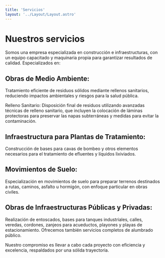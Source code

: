 ```yaml
---
title: 'Servicios'
layout: '../Layout/Layout.astro'
---
```




# Nuestros servicios

Somos una empresa especializada en construcción e infraestructuras, con un equipo capacitado y maquinaria propia para garantizar resultados de calidad. Especializados en:

## Obras de Medio Ambiente:
Tratamiento eficiente de residuos sólidos mediante rellenos sanitarios, reduciendo impactos ambientales y riesgos para la salud pública.

Relleno Sanitario:
Disposición final de residuos utilizando avanzadas técnicas de relleno sanitario, que incluyen la colocación de láminas protectoras para preservar las napas subterráneas y medidas para evitar la contaminación.

## Infraestructura para Plantas de Tratamiento:
Construcción de bases para cavas de bombeo y otros elementos necesarios para el tratamiento de efluentes y líquidos lixiviados.

## Movimientos de Suelo:
Especialización en movimientos de suelo para preparar terrenos destinados a rutas, caminos, asfalto u hormigón, con enfoque particular en obras civiles.

## Obras de Infraestructuras Públicas y Privadas:
Realización de entoscados, bases para tanques industriales, calles, veredas, cordones, zanjeos para acueductos, playones y playas de estacionamiento. Ofrecemos también servicios completos de alumbrado público.

Nuestro compromiso es llevar a cabo cada proyecto con eficiencia y excelencia, respaldados por una sólida trayectoria.

